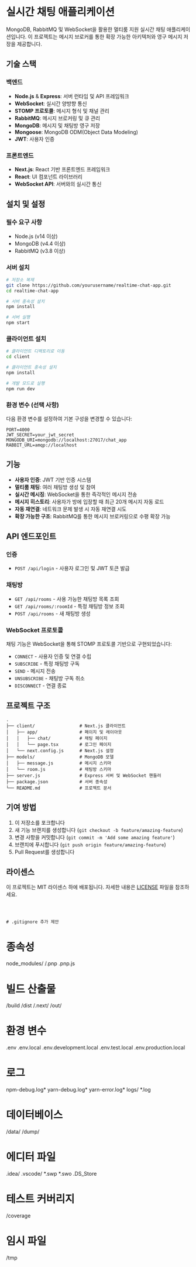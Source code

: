 # 실시간 채팅 애플리케이션

MongoDB, RabbitMQ 및 WebSocket을 활용한 멀티룸 지원 실시간 채팅 애플리케이션입니다. 이 프로젝트는 메시지 브로커를 통한 확장 가능한 아키텍처와 영구 메시지 저장을 제공합니다.

## 기술 스택

### 백엔드
- **Node.js** & **Express**: 서버 런타임 및 API 프레임워크
- **WebSocket**: 실시간 양방향 통신
- **STOMP 프로토콜**: 메시지 형식 및 채널 관리
- **RabbitMQ**: 메시지 브로커링 및 큐 관리
- **MongoDB**: 메시지 및 채팅방 영구 저장
- **Mongoose**: MongoDB ODM(Object Data Modeling)
- **JWT**: 사용자 인증

### 프론트엔드
- **Next.js**: React 기반 프론트엔드 프레임워크
- **React**: UI 컴포넌트 라이브러리
- **WebSocket API**: 서버와의 실시간 통신

## 설치 및 설정

### 필수 요구 사항
- Node.js (v14 이상)
- MongoDB (v4.4 이상)
- RabbitMQ (v3.8 이상)

### 서버 설치

```bash
# 저장소 복제
git clone https://github.com/yourusername/realtime-chat-app.git
cd realtime-chat-app

# 서버 종속성 설치
npm install

# 서버 실행
npm start
```

### 클라이언트 설치

```bash
# 클라이언트 디렉토리로 이동
cd client

# 클라이언트 종속성 설치
npm install

# 개발 모드로 실행
npm run dev
```

### 환경 변수 (선택 사항)

다음 환경 변수를 설정하여 기본 구성을 변경할 수 있습니다:

```
PORT=4000
JWT_SECRET=your_jwt_secret
MONGODB_URI=mongodb://localhost:27017/chat_app
RABBIT_URL=amqp://localhost
```

## 기능

- **사용자 인증**: JWT 기반 인증 시스템
- **멀티룸 채팅**: 여러 채팅방 생성 및 참여
- **실시간 메시징**: WebSocket을 통한 즉각적인 메시지 전송
- **메시지 히스토리**: 사용자가 방에 입장할 때 최근 20개 메시지 자동 로드
- **자동 재연결**: 네트워크 문제 발생 시 자동 재연결 시도
- **확장 가능한 구조**: RabbitMQ를 통한 메시지 브로커링으로 수평 확장 가능

## API 엔드포인트

### 인증
- `POST /api/login` - 사용자 로그인 및 JWT 토큰 발급

### 채팅방
- `GET /api/rooms` - 사용 가능한 채팅방 목록 조회
- `GET /api/rooms/:roomId` - 특정 채팅방 정보 조회
- `POST /api/rooms` - 새 채팅방 생성

### WebSocket 프로토콜
채팅 기능은 WebSocket을 통해 STOMP 프로토콜 기반으로 구현되었습니다:

- `CONNECT` - 사용자 인증 및 연결 수립
- `SUBSCRIBE` - 특정 채팅방 구독
- `SEND` - 메시지 전송
- `UNSUBSCRIBE` - 채팅방 구독 취소
- `DISCONNECT` - 연결 종료

## 프로젝트 구조

```
.
├── client/                 # Next.js 클라이언트
│   ├── app/                # 페이지 및 레이아웃
│   │   ├── chat/           # 채팅 페이지
│   │   └── page.tsx        # 로그인 페이지
│   └── next.config.js      # Next.js 설정
├── models/                 # MongoDB 모델
│   ├── message.js          # 메시지 스키마
│   └── room.js             # 채팅방 스키마
├── server.js               # Express 서버 및 WebSocket 핸들러
├── package.json            # 서버 종속성
└── README.md               # 프로젝트 문서
```

## 기여 방법

1. 이 저장소를 포크합니다
2. 새 기능 브랜치를 생성합니다 (`git checkout -b feature/amazing-feature`)
3. 변경 사항을 커밋합니다 (`git commit -m 'Add some amazing feature'`)
4. 브랜치에 푸시합니다 (`git push origin feature/amazing-feature`)
5. Pull Request를 생성합니다

## 라이센스

이 프로젝트는 MIT 라이센스 하에 배포됩니다. 자세한 내용은 [LICENSE](LICENSE) 파일을 참조하세요.
```



# .gitignore 추가 제안

```
# 종속성
node_modules/
/.pnp
.pnp.js

# 빌드 산출물
/build
/dist
/.next/
/out/

# 환경 변수
.env
.env.local
.env.development.local
.env.test.local
.env.production.local

# 로그
npm-debug.log*
yarn-debug.log*
yarn-error.log*
logs/
*.log

# 데이터베이스
/data/
/dump/

# 에디터 파일
.idea/
.vscode/
*.swp
*.swo
.DS_Store

# 테스트 커버리지
/coverage

# 임시 파일
/tmp
```
